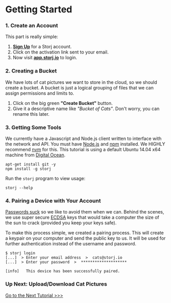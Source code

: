 
# Getting Started

### 1. Create an Account

This part is really simple:

1. [**Sign Up**](https://app.storj.io/#/signup) for a Storj account.
2. Click on the activation link sent to your email.
3. Now visit [**app.storj.io**](https://app.storj.io) to login.


### 2. Creating a Bucket

We have lots of cat pictures we want to store in the cloud, so we should create a bucket. A bucket is just a logical grouping of files that we can assign permissions and limits to.

1. Click on the big green **"Create Bucket"** button. 
2. Give it a descriptive name like *"Bucket of Cats"*. Don't worry, you can rename this later.


### 3. Getting Some Tools

We currently have a Javascript and Node.js client written to interface with the network and API. You must have [Node.js](https://nodejs.org) and [npm](https://www.npmjs.com/) installed. We HIGHLY recommend [nvm](https://github.com/creationix/nvm) for this. This tutorial is using a default Ubuntu 14.04 x64 machine from [Digital Ocean](https://www.digitalocean.com/).

    apt-get install git -y
    npm install -g storj

Run the `storj` program to view usage:
    
    storj --help


### 4. Pairing a Device with Your Account

[Passwords suck](https://www.fastcompany.com/3055656/the-recommender/the-25-most-popular-passwords-of-2015-or-humans-suck) so we like to avoid them when we can. Behind the scenes, we use super secure [ECDSA](https://en.wikipedia.org/wiki/Elliptic_Curve_Digital_Signature_Algorithm) keys that would take a computer the size of the sun to crack (provided you keep your keys safe).

To make this process simple, we created a pairing process. This will create a keypair on your computer and send the public key to us. It will be used for further authentication instead of the username and password.

    $ storj login
    [...]  > Enter your email address  >  cats@storj.io
    [...]  > Enter your password  >  ********************
    
    [info]   This device has been successfully paired.

### Up Next: Upload/Download Cat Pictures 
[Go to the Next Tutorial >>>](upload-download.md)